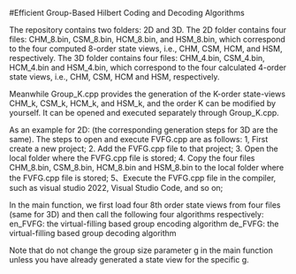 #Efficient Group-Based Hilbert Coding and Decoding Algorithms

The repository contains two folders: 2D and 3D.
The 2D folder contains four files: CHM_8.bin, CSM_8.bin, HCM_8.bin, and HSM_8.bin, which correspond to the four computed 8-order state views, i.e., CHM, CSM, HCM, and HSM, respectively.
The 3D folder contains four files: CHM_4.bin, CSM_4.bin, HCM_4.bin and HSM_4.bin, which correspond to the four calculated 4-order state views, i.e., CHM, CSM, HCM and HSM, respectively.

Meanwhile Group_K.cpp provides the generation of the K-order state-views CHM_k, CSM_k, HCM_k, and HSM_k, and the order K can be modified by yourself. It can be opened and executed separately through Group_K.cpp.

As an example for 2D: (the corresponding generation steps for 3D are the same).
The steps to open and execute FVFG.cpp are as follows:
1, First create a new project; 
2. Add the FVFG.cpp file to that project; 
3. Open the local folder where the FVFG.cpp file is stored; 
4. Copy the four files CHM_8.bin, CSM_8.bin, HCM_8.bin and HSM_8.bin to the local folder where the FVFG.cpp file is stored; 
5、Execute the FVFG.cpp file in the compiler, such as visual studio 2022, Visual Studio Code, and so on;

In the main function, we first load four 8th order state views from four files (same for 3D) and then call the following four algorithms respectively:
en_FVFG:  the virtual-filling based group encoding algorithm
de_FVFG:  the virtual-filling based group decoding algorithm

Note that do not change the group size parameter g in the main function unless you have already generated a state view for the specific g.